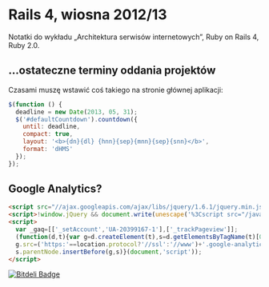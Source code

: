 # Rails 4, wiosna 2012/13

Notatki do wykładu „Architektura serwisów internetowych”,
Ruby on Rails 4, Ruby 2.0.


## …ostateczne terminy oddania projektów

Czasami muszę wstawić coś takiego na stronie głównej aplikacji:

```js
$(function () {
  deadline = new Date(2013, 05, 31);
  $('#defaultCountdown').countdown({
    until: deadline,
    compact: true,
    layout: '<b>{dn}{dl} {hnn}{sep}{mnn}{sep}{snn}</b>',
    format: 'dHMS'
  });
});
```

## Google Analytics?

```html
<script src="//ajax.googleapis.com/ajax/libs/jquery/1.6.1/jquery.min.js"></script>
<script>!window.jQuery && document.write(unescape('%3Cscript src="/javascripts/libs/jquery-1.6.1.min.js"%3E%3C/script%3E'))</script>
<script>
  var _gaq=[['_setAccount','UA-20399167-1'],['_trackPageview']];
  (function(d,t){var g=d.createElement(t),s=d.getElementsByTagName(t)[0];g.async=1;
  g.src=('https:'==location.protocol?'//ssl':'//www')+'.google-analytics.com/ga.js';
  s.parentNode.insertBefore(g,s)}(document,'script'));
</script>
```


[![Bitdeli Badge](https://d2weczhvl823v0.cloudfront.net/wbzyl/rails4-tutorial/trend.png)](https://bitdeli.com/free "Bitdeli Badge")

